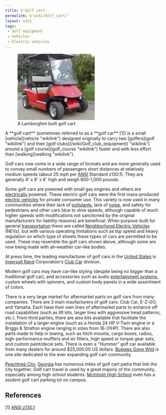 ```yaml
---
title: b'Golf cart'
permalink: b'wiki/Golf_cart/'
layout: wiki
tags:
 - Golf equipment
 - Vehicles
 - Electric vehicles
---
```


<figure>
<img src="Lamborghini1.jpg" title="A Lamborghini built golf cart" alt="A Lamborghini built golf cart" width="250" /><figcaption>A Lamborghini built golf cart</figcaption>
</figure>A **golf cart** (sometimes referred to as a **golf car** [1])
is a small [vehicle](vehicle "wikilink") designed originally to carry
two [golfers](golf "wikilink") and their [golf
clubs](/wiki/Golf_club_(equipment) "wikilink") around a [golf
course](golf_course "wikilink") faster and with less effort than
[walking](walking "wikilink").

Golf cars now come in a wide range of formats and are more generally
used to convey small numbers of passengers short distances at relatively
medium speeds (about 25 mph per [ANSI](/wiki/ANSI "wikilink") Standard
z130.1). They are generally 4' x 8' x 6' high and weigh 900-1,000
pounds.

Some golf cars are powered with small gas engines and others are
[electrically](electric_motor "wikilink") powered. These electric golf
cars were the first mass-produced [electric
vehicles](electric_vehicle "wikilink") for private consumer use. This
variety is now used in many communities where their lack of
[pollutants](pollutants "wikilink"), lack of [noise](noise "wikilink"),
and safety for pedestrians and other cars (due to slow speeds, although
capable of much higher speeds with modifications not sanctioned by the
original manufacturers for liability reasons) are beneficial. When
purpose-built for general [transportation](transport "wikilink") these
are called [Neighborhood Electric
Vehicles](/wiki/Neighborhood_electric_vehicle "wikilink") (NEVs), but with
various operating limitations such as top speed and heavy regulation on
which type of streets these types of cars are permitted to be used.
These may resemble the golf cars shown above, although some are now
being made with all–weather car–like bodies.

At press time, the leading manufacturer of golf cars in the [United
States](/wiki/United_States "wikilink") is [Ingersoll
Rand](/wiki/Ingersoll_Rand "wikilink") Corporation's [Club
Car](/wiki/Club_Car "wikilink") division.

Modern golf cars may have car-like styling (despite being no bigger than
a traditional golf car), and accessories such as audio [entertainment
systems](entertainment_system "wikilink"), custom wheels with spinners,
and custom body panels in a wide assortment of colors.

There is a very large market for aftermarket parts on golf cars from
many companies. There are 3 main maufacturers of golf cars: Club Car,
E-Z-GO, and Yamaha. Each have their own lines of aftermarket parts to
enhance off road capabilities (such as lift kits, larger tires with
aggressive tread patterns, etc.). From third parties, there are also
kits available that facilitate the installation of a larger engine (such
as a Honda 24 HP V-Twin engine or a Briggs & Stratton engine ranging in
sizes from 16-31HP). There are also parts made to help in towing, such
as hitch mounts, cargo boxes, radios, high-performance mufflers and air
filters, high speed or torque gear sets, and custom paint/decal sets.
There is even a "Hummer" golf car available from many dealers for around
$25,000.00 US dollars. [Buggies Gone
Wild](http://www.buggiesgonewild.com) is one site dedicated to the ever
expanding golf cart community.

[Peachtree City](/wiki/Peachtree_City "wikilink"),
[Georgia](/wiki/Georgia_(U.S._state) "wikilink") has numerous miles of golf
cart paths that link the city together. Golf cart travel is used by a
great majoriy of the community, especially among high school students.
[McIntosh High School](/wiki/McIntosh_High_School "wikilink") even has a
student golf cart parking lot on campus.

References
----------

<references />

[1] [ANSI
z130.1](http://www.ansi.org/news_publications/media_tips/golf.aspx?menuid=7)
